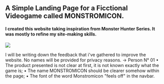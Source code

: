 <h2>A Simple Landing Page for a Ficctional Videogame called MONSTROMICON.</h2>
<h4>I created this website taking inspiration from Monster Hunter Series. It was mostly to refine my site-making skills.</h4>

<img src="https://i.imgur.com/qkjuhAa.png">

I will be writing down the feedback that i've gathered to improve the website. No names will be provided for privacy reasons.
→ Person N° 01
    • The product presented is not clear at first, it is not known exactly what the game is;
    • The name MONSTROMICON should be clearer somehow within the page;
    • The font of the word Monstromicon "feels off" in the navbar.